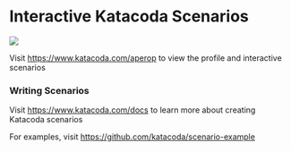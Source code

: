# Interactive Katacoda Scenarios

[![](http://shields.katacoda.com/katacoda/aperop/count.svg)](https://www.katacoda.com/aperop "Get your profile on Katacoda.com")

Visit https://www.katacoda.com/aperop to view the profile and interactive scenarios

### Writing Scenarios
Visit https://www.katacoda.com/docs to learn more about creating Katacoda scenarios

For examples, visit https://github.com/katacoda/scenario-example

